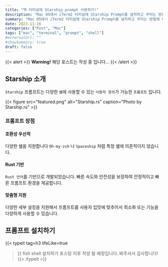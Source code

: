 ```yaml
---
title: "맥 터미널에 Starship prompt 사용하기!"
description: "Mac OS에서 iTerm2 터미널에 Starship Prompt를 설치하고 꾸미는 방법에 대해서 다룹니다."
summary: "Mac OS에서 iTerm2 터미널에 Starship Prompt를 설치하고 꾸미는 방법에 대해서 다룹니다."
date: 2023-11-16
categories: ["Post", "Mac"]
tags: ["mac", "terminal", "prompt", "shell"]
#externalUrl: ""
#showSummary: true
draft: false
---  
```


{{< alert >}}
**Warning!** 해당 포스트는 작성 중 입니다...
{{< /alert >}}

## Starship 소개
`Starship` 프롬프트는 다양한 `쉘`에 사용할 수 있는 `사용자 정의`가 가능한 `프롬프트` 입니다.  

{{< figure
    src="featured.png"
    alt="Starship.rs"
    caption="Photo by Starship.rs"
    >}}

### 프롬프트 장점  

#### 호환성 우선적
다양한 쉘을 지원합니다 `Oh-my-zsh` 나 `Spaceship` 처럼 특정 쉘에 의존적이지 않습니다.  

#### Rust 기반
`Rust 언어`를 기반으로 개발되었습니다. 빠른 속도와 안전성을 보장하여 안정적이고 빠른 프롬프트 환경을 제공합니다.  

#### 맞춤형 지원
다양한 세부 설정을 지원해서 프롬프트를 사용자 입맛에 맞추어서 최소화 또는 기능을 다양하게 사용할 수 있습니다.

## 프롬프트 설치하기
{{< typeit 
  tag=h3
  lifeLike=true
>}}
fish shell 설치하기 포스팅 이후 작성 될 예정입니다.
봐주셔서 감사합니다!
{{< /typeit >}}